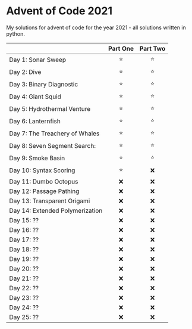 # Advent of Code 2021
My solutions for advent of code for the year 2021 - all solutions written in python. 

|        | Part One | Part Two |
| ------ | :------: | :------: |
| Day 1: Sonar Sweep |⭐|⭐|
| Day 2: Dive |⭐|⭐|
| Day 3: Binary Diagnostic |⭐|⭐|
| Day 4: Giant Squid |⭐|⭐|
| Day 5: Hydrothermal Venture |⭐|⭐|
| Day 6: Lanternfish |⭐|⭐|
| Day 7: The Treachery of Whales |⭐|⭐|
| Day 8: Seven Segment Search: |⭐|⭐|
| Day 9: Smoke Basin |⭐|⭐|
| Day 10: Syntax Scoring |⭐|❌|
| Day 11: Dumbo Octopus |❌|❌|
| Day 12: Passage Pathing |❌|❌|
| Day 13: Transparent Origami |❌|❌|
| Day 14: Extended Polymerization |❌|❌|
| Day 15: ?? |❌|❌|
| Day 16: ?? |❌|❌|
| Day 17: ?? |❌|❌|
| Day 18: ?? |❌|❌|
| Day 19: ?? |❌|❌|
| Day 20: ?? |❌|❌|
| Day 21: ?? |❌|❌|
| Day 22: ?? |❌|❌|
| Day 23: ?? |❌|❌|
| Day 24: ?? |❌|❌|
| Day 25: ?? |❌|❌|